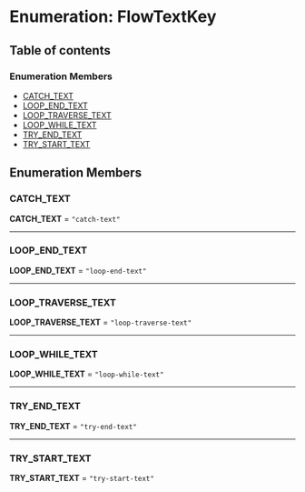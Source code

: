 # Enumeration: FlowTextKey

## Table of contents

### Enumeration Members

* [CATCH\_TEXT](/en/auto-docs/editor/enums/FlowTextKey.md#catch_text)
* [LOOP\_END\_TEXT](/en/auto-docs/editor/enums/FlowTextKey.md#loop_end_text)
* [LOOP\_TRAVERSE\_TEXT](/en/auto-docs/editor/enums/FlowTextKey.md#loop_traverse_text)
* [LOOP\_WHILE\_TEXT](/en/auto-docs/editor/enums/FlowTextKey.md#loop_while_text)
* [TRY\_END\_TEXT](/en/auto-docs/editor/enums/FlowTextKey.md#try_end_text)
* [TRY\_START\_TEXT](/en/auto-docs/editor/enums/FlowTextKey.md#try_start_text)

## Enumeration Members

### CATCH\_TEXT

**CATCH\_TEXT** = `"catch-text"`

***

### LOOP\_END\_TEXT

**LOOP\_END\_TEXT** = `"loop-end-text"`

***

### LOOP\_TRAVERSE\_TEXT

**LOOP\_TRAVERSE\_TEXT** = `"loop-traverse-text"`

***

### LOOP\_WHILE\_TEXT

**LOOP\_WHILE\_TEXT** = `"loop-while-text"`

***

### TRY\_END\_TEXT

**TRY\_END\_TEXT** = `"try-end-text"`

***

### TRY\_START\_TEXT

**TRY\_START\_TEXT** = `"try-start-text"`
